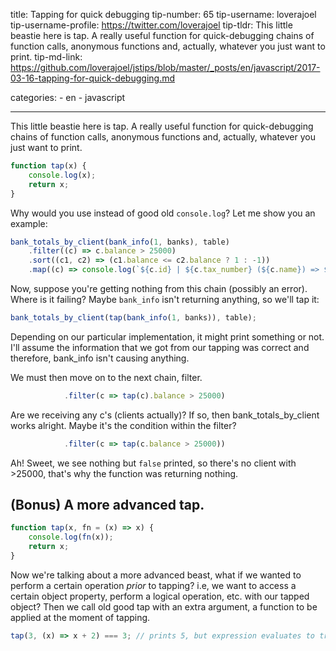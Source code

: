 title: Tapping for quick debugging
tip-number: 65
tip-username: loverajoel
tip-username-profile: https://twitter.com/loverajoel
tip-tldr: This little beastie here is tap. A really useful function for quick-debugging chains of function calls, anonymous functions and, actually, whatever you just want to print.
tip-md-link: https://github.com/loverajoel/jstips/blob/master/_posts/en/javascript/2017-03-16-tapping-for-quick-debugging.md

categories: - en - javascript

---

This little beastie here is tap. A really useful function for quick-debugging
chains of function calls, anonymous functions and, actually, whatever you just
want to print.

```javascript
function tap(x) {
    console.log(x);
    return x;
}
```

Why would you use instead of good old `console.log`? Let me show you an example:

```javascript
bank_totals_by_client(bank_info(1, banks), table)
    .filter((c) => c.balance > 25000)
    .sort((c1, c2) => (c1.balance <= c2.balance ? 1 : -1))
    .map((c) => console.log(`${c.id} | ${c.tax_number} (${c.name}) => ${c.balance}`));
```

Now, suppose you're getting nothing from this chain (possibly an error).
Where is it failing? Maybe `bank_info` isn't returning anything, so we'll tap it:

```javascript
bank_totals_by_client(tap(bank_info(1, banks)), table);
```

Depending on our particular implementation, it might print something or not.
I'll assume the information that we got from our tapping was correct and
therefore, bank_info isn't causing anything.

We must then move on to the next chain, filter.

```javascript
            .filter(c => tap(c).balance > 25000)
```

Are we receiving any c's (clients actually)? If so, then bank_totals_by_client
works alright. Maybe it's the condition within the filter?

```javascript
            .filter(c => tap(c.balance > 25000))
```

Ah! Sweet, we see nothing but `false` printed, so there's no client with >25000,
that's why the function was returning nothing.

## (Bonus) A more advanced tap.

```javascript
function tap(x, fn = (x) => x) {
    console.log(fn(x));
    return x;
}
```

Now we're talking about a more advanced beast, what if we wanted to perform a
certain operation _prior_ to tapping? i.e, we want to access a certain object
property, perform a logical operation, etc. with our tapped object? Then we
call old good tap with an extra argument, a function to be applied at the moment
of tapping.

```javascript
tap(3, (x) => x + 2) === 3; // prints 5, but expression evaluates to true, why :-)?
```
